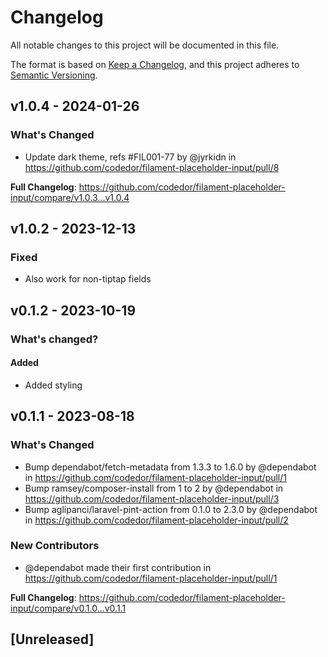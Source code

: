 # Changelog

All notable changes to this project will be documented in this file.

The format is based on [Keep a Changelog](https://keepachangelog.com/en/1.0.0/),
and this project adheres to [Semantic Versioning](https://semver.org/spec/v2.0.0.html).

## v1.0.4 - 2024-01-26

### What's Changed

* Update dark theme, refs #FIL001-77 by @jyrkidn in https://github.com/codedor/filament-placeholder-input/pull/8

**Full Changelog**: https://github.com/codedor/filament-placeholder-input/compare/v1.0.3...v1.0.4

## v1.0.2 - 2023-12-13

### Fixed

- Also work for non-tiptap fields

## v0.1.2 - 2023-10-19

### What's changed?

#### Added

- Added styling

## v0.1.1 - 2023-08-18

### What's Changed

- Bump dependabot/fetch-metadata from 1.3.3 to 1.6.0 by @dependabot in https://github.com/codedor/filament-placeholder-input/pull/1
- Bump ramsey/composer-install from 1 to 2 by @dependabot in https://github.com/codedor/filament-placeholder-input/pull/3
- Bump aglipanci/laravel-pint-action from 0.1.0 to 2.3.0 by @dependabot in https://github.com/codedor/filament-placeholder-input/pull/2

### New Contributors

- @dependabot made their first contribution in https://github.com/codedor/filament-placeholder-input/pull/1

**Full Changelog**: https://github.com/codedor/filament-placeholder-input/compare/v0.1.0...v0.1.1

## [Unreleased]
